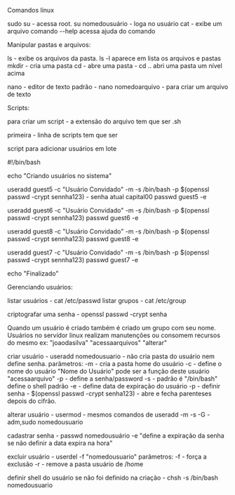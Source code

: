 Comandos linux

sudo su - acessa root.
su nomedousuário - loga no usuário
cat - exibe um arquivo
comando --help acessa ajuda do comando

Manipular pastas e arquivos: 

ls - exibe os arquivos da pasta. ls -l aparece em lista os arquivos e pastas
mkdir - cria uma pasta
cd - abre uma pasta - cd .. abri uma pasta um nível acima

nano - editor de texto padrão - nano nomedoarquivo - para criar um arquivo de texto

Scripts:

para criar um script - a extensão do arquivo tem que ser .sh

primeira - linha de scripts tem que ser 

script para adicionar usuários em lote

#!/bin/bash

echo "Criando usuários no sistema"

useradd guest5 -c "Usuário Convidado" -m -s /bin/bash -p $(openssl passwd -crypt sennha123) - senha atual capital00
passwd guest5 -e

useradd guest6 -c "Usuário Convidado" -m -s /bin/bash -p $(openssl passwd -crypt sennha123)
passwd guest6 -e

useradd guest8 -c "Usuário Convidado" -m -s /bin/bash -p $(openssl passwd -crypt sennha123)
passwd guest8 -e

useradd guest7 -c "Usuário Convidado" -m -s /bin/bash -p $(openssl passwd -crypt sennha123)
passwd guest7 -e

echo "Finalizado"


Gerenciando usuários:

listar usuários - cat /etc/passwd
listar grupos - cat /etc/group

criptografar uma senha - openssl passwd -crypt senha 

Quando um usuário é criado também é criado um grupo com seu nome.
Usuários no servidor linux realizam manutenções ou consomem recursos do mesmo ex: "joaodasilva" "acessaarquivos" "alterar"

criar usuário - useradd nomedousuario - não cria pasta do usuário nem define senha.
parâmetros: 	-m - cria a pasta home do usuário
		-c - define o nome do usuário "Nome do Usuário" pode ser a função deste usuário "acessaarquivo"
		-p - define a senha/password
		-s - padrão é "/bin/bash" define o shell padrão
		-e - define data de expiração do usuário
		-p - definir senha - $(openssl passwd -crypt senha123) - abre e fecha parenteses depois do cifrão.

alterar usuário - usermod - mesmos comandos de useradd -m -s
		-G - adm,sudo nomedousuario

cadastrar senha - passwd nomedousuário -e "define a expiração da senha se não definir a data expira na hora"

excluir usuário - userdel -f "nomedousuario"
parâmetros: 	-f - força a exclusão
		-r - remove a pasta usuário de /home

definir shell do usuário se não foi definido na criação - chsh -s /bin/bash nomedousuario

